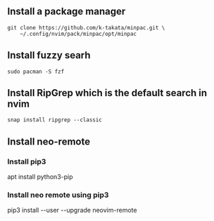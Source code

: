 ## Install a package manager
```shell
git clone https://github.com/k-takata/minpac.git \
    ~/.config/nvim/pack/minpac/opt/minpac
```

## Install fuzzy searh
```shell
sudo pacman -S fzf
```

 ## Install RipGrep which is the default search in nvim
 ```shell
 snap install ripgrep --classic
 ```

## Install neo-remote 
### Install pip3
apt install python3-pip

### Install neo remote using pip3
pip3 install --user --upgrade neovim-remote
